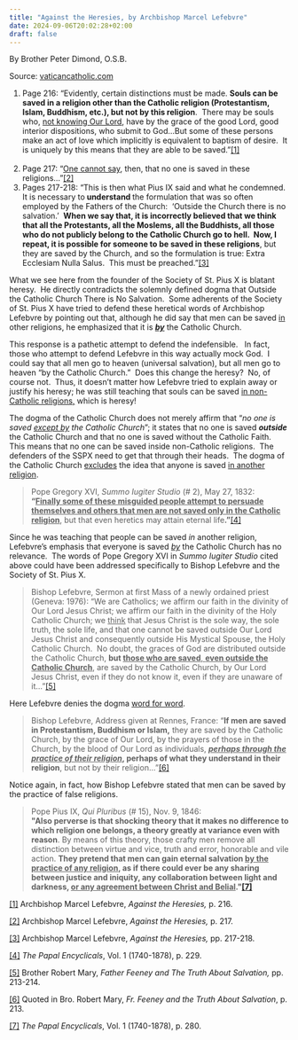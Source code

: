 ```yaml
---
title: "Against the Heresies, by Archbishop Marcel Lefebvre"
date: 2024-09-06T20:02:28+02:00
draft: false
---
```



By Brother Peter Dimond, O.S.B.

Source: [vaticancatholic.com](https://vaticancatholic.com/against-the-heresies-by-archbishop-marcel-lefebvre/)

<ol>
<li>Page 216: “Evidently, certain distinctions must be made. <strong>Souls can be saved in a religion other than the Catholic religion (Protestantism, Islam, Buddhism, etc.), but not by this religion</strong>.  There may be souls who, <u>not knowing Our Lord</u>, have by the grace of the good Lord, good interior dispositions, who submit to God...But some of these persons make an act of love which implicitly is equivalent to baptism of desire.  It is uniquely by this means that they are able to be saved.”<a href="#_edn1" name="_ednref1">[1]</a><br /><br /></li>
<li>Page 217: “<u>One cannot say</u>, then, that no one is saved in these religions…”<a href="#_edn2" name="_ednref2">[2]</a></li>
<li>Pages 217-218: “This is then what Pius IX said and what he condemned. It is necessary to<strong> understand </strong>the formulation that was so often employed by the Fathers of the Church:  ‘Outside the Church there is no salvation.’  <strong>When we say that, it is incorrectly believed that we think that all the Protestants, all the Moslems, all the Buddhists, all those who do not publicly belong to the Catholic Church go to hell.  Now, I repeat, it is possible for someone to be saved in these religions</strong>, but they are saved by the Church, and so the formulation is true: Extra Ecclesiam Nulla Salus.  This must be preached.”<a href="#_edn3" name="_ednref3">[3]</a></li>
</ol>
<p>What we see here from the founder of the Society of St. Pius X is blatant heresy.  He directly contradicts the solemnly defined dogma that Outside the Catholic Church There is No Salvation.  Some adherents of the Society of St. Pius X have tried to defend these heretical words of Archbishop Lefebvre by pointing out that, although he did say that men can be saved <u>in</u> other religions, he emphasized that it is <strong><em><u>by</u></em></strong> the Catholic Church.</p>
<p>This response is a pathetic attempt to defend the indefensible.   In fact, those who attempt to defend Lefebvre in this way actually mock God.  I could say that all men go to heaven (universal salvation), but all men go to heaven “by the Catholic Church.”  Does this change the heresy?  No, of course not.  Thus, it doesn’t matter how Lefebvre tried to explain away or justify his heresy; he was still teaching that souls can be saved <u>in non-Catholic religions,</u> which is heresy!</p>
<p>The dogma of the Catholic Church does not merely affirm that “<em>no one is saved <u>except by</u> the Catholic Church</em>”; it states that no one is saved <strong><em>outside</em></strong> the Catholic Church and that no one is saved without the Catholic Faith.  This means that no one can be saved inside non-Catholic religions.  The defenders of the SSPX need to get that through their heads.  The dogma of the Catholic Church <u>excludes</u> the idea that anyone is saved <u>in another religion</u>. </p>
<blockquote>
<p>Pope Gregory XVI, <em>Summo Iugiter Studio</em> (# 2), May 27, 1832:<br /><strong>“<u>Finally some of these misguided people attempt to persuade themselves and others that men are not saved only in the Catholic religion</u></strong>, but that even heretics may attain eternal life<strong>.”</strong><a href="#_edn4" name="_ednref4">[4]</a></p>
</blockquote>
<p>Since he was teaching that people can be saved <em>in</em> another religion, Lefebvre’s emphasis that everyone is saved <em><u>by</u></em> the Catholic Church has no relevance.  The words of Pope Gregory XVI in <em>Summo Iugiter Studio</em> cited above could have been addressed specifically to Bishop Lefebvre and the Society of St. Pius X.</p>
<blockquote>
<p>Bishop Lefebvre, Sermon at first Mass of a newly ordained priest (Geneva: 1976): “We are Catholics; we affirm our faith in the divinity of Our Lord Jesus Christ; we affirm our faith in the divinity of the Holy Catholic Church; we <u>think</u> that Jesus Christ is the sole way, the sole truth, the sole life, and that one cannot be saved outside Our Lord Jesus Christ and consequently outside His Mystical Spouse, the Holy Catholic Church.  No doubt, the graces of God are distributed outside the Catholic Church, <strong>but <u>those who are saved</u></strong><u>, <strong>even outside the Catholic Church</strong></u>, are saved by the Catholic Church, by Our Lord Jesus Christ, even if they do not know it, even if they are unaware of it...”<a href="#_edn5" name="_ednref5">[5]</a></p>
</blockquote>
<p>Here Lefebvre denies the dogma <u>word for word</u>.</p>
<blockquote>
<p>Bishop Lefebvre, Address given at Rennes, France: “<strong>If men are saved in Protestantism, Buddhism or Islam,</strong> they are saved by the Catholic Church, by the grace of Our Lord, by the prayers of those in the Church, by the blood of Our Lord as individuals, <strong><em><u>perhaps through the practice of their religion</u></em>, perhaps of what they understand in their religion</strong>, but not by their religion…”<a href="#_edn6" name="_ednref6">[6]</a></p>
</blockquote>
<p>Notice again, in fact, how Bishop Lefebvre stated that men can be saved by the practice of false religions.</p>
<blockquote>
<p>Pope Pius IX, <em>Qui Pluribus</em> (# 15), Nov. 9, 1846: <br /><strong>"Also perverse is that shocking theory that it makes no difference to which religion one belongs, a theory greatly at variance even with reason</strong>. By means of this theory, those crafty men remove all distinction between virtue and vice, truth and error, honorable and vile action. <strong>They pretend that men can gain eternal salvation <u>by the practice of any religion</u>, as if there could ever be any sharing between justice and iniquity, any collaboration between light and darkness, <u>or any agreement between Christ and Belial</u>."<a href="#_edn7" name="_ednref7">[7]</a></strong></p>
</blockquote>
<div class="footnotes">
<p><a href="#_ednref1" name="_edn1">[1]</a> Archbishop Marcel Lefebvre, <em>Against the Heresies, </em>p. 216.</p>
<p><a href="#_ednref2" name="_edn2">[2]</a> Archbishop Marcel Lefebvre, <em>Against the Heresies,</em> p. 217.</p>
<p><a href="#_ednref3" name="_edn3">[3]</a> Archbishop Marcel Lefebvre, <em>Against the Heresies,</em> pp. 217-218.</p>
<p><a href="#_ednref4" name="_edn4">[4]</a> <em>The Papal Encyclicals</em>, Vol. 1 (1740-1878), p. 229.</p>
<p><a href="#_ednref5" name="_edn5">[5]</a> Brother Robert Mary, <em>Father Feeney and The Truth About Salvation, </em>pp. 213-214.</p>
<p><a href="#_ednref6" name="_edn6">[6]</a> Quoted in Bro. Robert Mary, <em>Fr. Feeney and the Truth About Salvation</em>, p. 213.</p>
<p><a href="#_ednref7" name="_edn7">[7]</a> <em>The Papal Encyclicals</em>, Vol. 1 (1740-1878), p. 280.</p>
</div>
